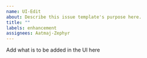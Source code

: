 ```yaml
---
name: UI-Edit
about: Describe this issue template's purpose here.
title: ""
labels: enhancement
assignees: Aatmaj-Zephyr
---
```


Add what is to be added in the UI here
